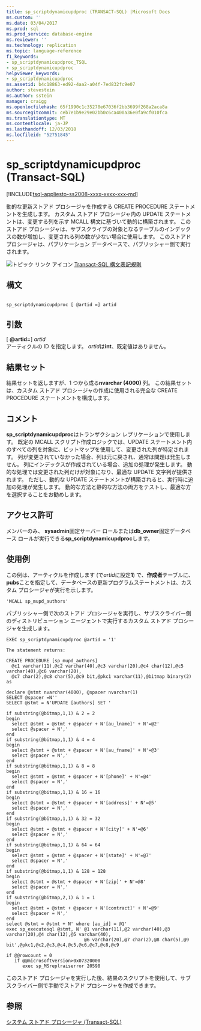 ```yaml
---
title: sp_scriptdynamicupdproc (TRANSACT-SQL) |Microsoft Docs
ms.custom: ''
ms.date: 03/04/2017
ms.prod: sql
ms.prod_service: database-engine
ms.reviewer: ''
ms.technology: replication
ms.topic: language-reference
f1_keywords:
- sp_scriptdynamicupdproc_TSQL
- sp_scriptdynamicupdproc
helpviewer_keywords:
- sp_scriptdynamicupdproc
ms.assetid: b4c18863-ed92-4aa2-a04f-7ed832fc9e07
author: stevestein
ms.author: sstein
manager: craigg
ms.openlocfilehash: 65f1990c1c35278e67036f2bb3699f268a2aca8a
ms.sourcegitcommit: ceb7e1b9e29e02bb0c6ca400a36e0fa9cf010fca
ms.translationtype: MT
ms.contentlocale: ja-JP
ms.lasthandoff: 12/03/2018
ms.locfileid: "52751845"
---
```

# <a name="spscriptdynamicupdproc-transact-sql"></a>sp_scriptdynamicupdproc (Transact-SQL)
[!INCLUDE[tsql-appliesto-ss2008-xxxx-xxxx-xxx-md](../../includes/tsql-appliesto-ss2008-xxxx-xxxx-xxx-md.md)]

  動的な更新ストアド プロシージャを作成する CREATE PROCEDURE ステートメントを生成します。 カスタム ストアド プロシージャ内の UPDATE ステートメントは、変更する列を示す MCALL 構文に基づいて動的に構築されます。 このストアド プロシージャは、サブスクライブの対象となるテーブルのインデックスの数が増加し、変更される列の数が少ない場合に使用します。 このストアド プロシージャは、パブリケーション データベースで、パブリッシャー側で実行されます。  
  
 ![トピック リンク アイコン](../../database-engine/configure-windows/media/topic-link.gif "トピック リンク アイコン") [Transact-SQL 構文表記規則](../../t-sql/language-elements/transact-sql-syntax-conventions-transact-sql.md)  
  
## <a name="syntax"></a>構文  
  
```  
  
sp_scriptdynamicupdproc [ @artid =] artid  
```  
  
## <a name="arguments"></a>引数  
 [  **@artid=**] *artid*  
 アーティクルの ID を指定します。 *artid*は**int**、既定値はありません。  
  
## <a name="result-sets"></a>結果セット  
 結果セットを返しますが、1 つから成る**nvarchar (4000)** 列。 この結果セットは、カスタム ストアド プロシージャの作成に使用される完全な CREATE PROCEDURE ステートメントを構成します。  
  
## <a name="remarks"></a>コメント  
 **sp_scriptdynamicupdproc**はトランザクション レプリケーションで使用します。 既定の MCALL スクリプト作成ロジックでは、UPDATE ステートメント内のすべての列を対象に、ビットマップを使用して、変更された列が特定されます。 列が変更されていなかった場合、列は元に戻され、通常は問題は発生しません。 列にインデックスが作成されている場合、追加の処理が発生します。 動的な処理では変更された列だけが対象になり、最適な UPDATE 文字列が提供されます。 ただし、動的な UPDATE ステートメントが構築されると、実行時に追加の処理が発生します。 動的な方法と静的な方法の両方をテストし、最適な方を選択することをお勧めします。  
  
## <a name="permissions"></a>アクセス許可  
 メンバーのみ、 **sysadmin**固定サーバー ロールまたは**db_owner**固定データベース ロールが実行できる**sp_scriptdynamicupdproc**します。  
  
## <a name="examples"></a>使用例  
 この例は、アーティクルを作成します (で*artid*に設定**1**) で、**作成者**テーブルに、 **pubs**ことを指定して、データベースの更新プログラムステートメントは、カスタム プロシージャが実行を示します。  
  
```  
'MCALL sp_mupd_authors'  
```  
  
 パブリッシャー側で次のストアド プロシージャを実行し、サブスクライバー側のディストリビューション エージェントで実行するカスタム ストアド プロシージャを生成します。  
  
```  
EXEC sp_scriptdynamicupdproc @artid = '1'  
  
The statement returns:  
  
CREATE PROCEDURE [sp_mupd_authors]   
  @c1 varchar(11),@c2 varchar(40),@c3 varchar(20),@c4 char(12),@c5 varchar(40),@c6 varchar(20),  
  @c7 char(2),@c8 char(5),@c9 bit,@pkc1 varchar(11),@bitmap binary(2)  
as  
  
declare @stmt nvarchar(4000), @spacer nvarchar(1)  
SELECT @spacer =N''  
SELECT @stmt = N'UPDATE [authors] SET '  
  
if substring(@bitmap,1,1) & 2 = 2  
begin  
  select @stmt = @stmt + @spacer + N'[au_lname]' + N'=@2'  
  select @spacer = N','  
end  
if substring(@bitmap,1,1) & 4 = 4  
begin  
  select @stmt = @stmt + @spacer + N'[au_fname]' + N'=@3'  
  select @spacer = N','  
end  
if substring(@bitmap,1,1) & 8 = 8  
begin  
  select @stmt = @stmt + @spacer + N'[phone]' + N'=@4'  
  select @spacer = N','  
end  
if substring(@bitmap,1,1) & 16 = 16  
begin  
  select @stmt = @stmt + @spacer + N'[address]' + N'=@5'  
  select @spacer = N','  
end  
if substring(@bitmap,1,1) & 32 = 32  
begin  
  select @stmt = @stmt + @spacer + N'[city]' + N'=@6'  
  select @spacer = N','  
end  
if substring(@bitmap,1,1) & 64 = 64  
begin  
  select @stmt = @stmt + @spacer + N'[state]' + N'=@7'  
  select @spacer = N','  
end  
if substring(@bitmap,1,1) & 128 = 128  
begin  
  select @stmt = @stmt + @spacer + N'[zip]' + N'=@8'  
  select @spacer = N','  
end  
if substring(@bitmap,2,1) & 1 = 1  
begin  
  select @stmt = @stmt + @spacer + N'[contract]' + N'=@9'  
  select @spacer = N','  
end  
select @stmt = @stmt + N' where [au_id] = @1'  
exec sp_executesql @stmt, N' @1 varchar(11),@2 varchar(40),@3 varchar(20),@4 char(12),@5 varchar(40),  
                             @6 varchar(20),@7 char(2),@8 char(5),@9 bit',@pkc1,@c2,@c3,@c4,@c5,@c6,@c7,@c8,@c9  
  
if @@rowcount = 0  
   if @@microsoftversion>0x07320000  
      exec sp_MSreplraiserror 20598  
```  
  
 このストアド プロシージャを実行した後、結果のスクリプトを使用して、サブスクライバー側で手動でストアド プロシージャを作成できます。  
  
## <a name="see-also"></a>参照  
 [システム ストアド プロシージャ &#40;Transact-SQL&#41;](../../relational-databases/system-stored-procedures/system-stored-procedures-transact-sql.md)  
  
  
